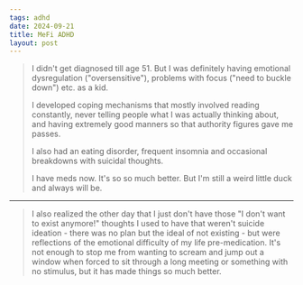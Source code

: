 ```yaml
---
tags: adhd
date: 2024-09-21
title: MeFi ADHD
layout: post
---
```


> I didn't get diagnosed till age 51. But I was definitely having emotional dysregulation ("oversensitive"), problems with focus ("need to buckle down") etc. as a kid.
> 
> I developed coping mechanisms that mostly involved reading constantly, never telling people what I was actually thinking about, and having extremely good manners so that authority figures gave me passes.
> 
> I also had an eating disorder, frequent insomnia and occasional breakdowns with suicidal thoughts.
> 
> I have meds now. It's so so much better. But I'm still a weird little duck and always will be.

---

> I also realized the other day that I just don't have those "I don't want to exist anymore!" thoughts I used to have that weren't suicide ideation - there was no plan but the ideal of not existing - but were reflections of the emotional difficulty of my life pre-medication. It's not enough to stop me from wanting to scream and jump out a window when forced to sit through a long meeting or something with no stimulus, but it has made things so much better.
